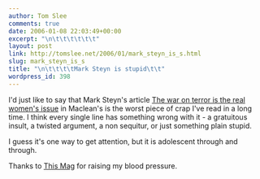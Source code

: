 ```yaml
---
author: Tom Slee
comments: true
date: 2006-01-08 22:03:49+00:00
excerpt: "\n\t\t\t\t\t\t"
layout: post
link: http://tomslee.net/2006/01/mark_steyn_is_s.html
slug: mark_steyn_is_s
title: "\n\t\t\t\tMark Steyn is stupid\t\t"
wordpress_id: 398
---
```



				

I'd just like to say that Mark Steyn's article [The war on terror is the real women's issue](http://www.macleans.ca/culture/books/article.jsp?content=20060109_118922_118922) in Maclean's is the worst piece of crap I've read in a long time. I think every single line has something wrong with it - a gratuitous insult, a twisted argument, a non sequitur, or just something plain stupid. 




I guess it's one way to get attention, but it is adolescent through and through.




Thanks to [This Mag](http://blog.thismagazine.ca/archives/2006/01/the_cooptingor.html) for raising my blood pressure.


		

